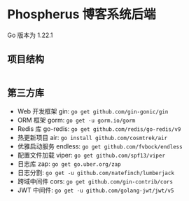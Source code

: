 # Phospherus 博客系统后端

Go 版本为 1.22.1

## 项目结构

```shell

```

## 第三方库

- Web 开发框架 gin: `go get github.com/gin-gonic/gin`
- ORM 框架 gorm: `go get -u gorm.io/gorm`
- Redis 库 go-redis: `go get github.com/redis/go-redis/v9`
- 热更新项目 air: `go install github.com/cosmtrek/air`
- 优雅启动服务 endless: `go get github.com/fvbock/endless`
- 配置文件加载 viper: `go get github.com/spf13/viper`
- 日志库 zap: `go get go.uber.org/zap`
- 日志分割: `go get -u github.com/natefinch/lumberjack`
- 跨域中间件 cors: `go get github.com/gin-contrib/cors`
- JWT 中间件: `go get -u github.com/golang-jwt/jwt/v5`
